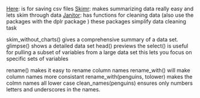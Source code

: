 [Here](https://here.r-lib.org/): is for saving csv files 
[Skimr](https://www.rdocumentation.org/packages/skimr/versions/2.1.5): makes summarizing data really easy and lets skim through data 
[Janitor](https://www.rdocumentation.org/packages/janitor/versions/2.2.0): has functions for cleaning data
		(also use the packages with the dplr package )
		these packages simplify data cleaning task

 

skim_without_charts() gives a comprehensive summary of a data set. 
glimpse() shows a detailed data set
head() previews the
select() is useful for pulling a subset of variables from a large data set this lets you focus on specific sets of variables

rename() makes it easy to rename column names
rename_with() will make column names more consistant
		rename_with(penguins, tolower) 
				makes the colmn names all lower case 
clean_names(penguins)
		ensures only numbers letters and underscores in the names.
